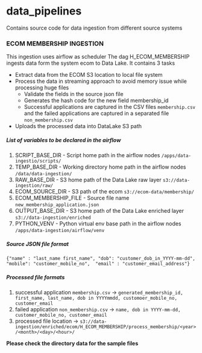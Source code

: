 # data_pipelines
Contains source code for data ingestion from different source systems

### ECOM MEMBERSHIP INGESTION 

This ingestion uses airflow as scheduler
The dag H_ECOM_MEMBERSHIP ingests data form the system ecom to Data Lake.
It contains 3 tasks
- Extract data from the ECOM S3 location to local file system
- Process the data in streaming approach to avoid memory issue while processing huge files
  - Validate the fields in the source json file
  - Generates the hash code for the new field membership_id
  - Successful applications are captured in the CSV files `membership.csv` and the failed applications are captured in a separated file `non_membership.csv` 
- Uploads the processed data into DataLake S3 path

##### List of variables to be declared in the airflow
1. SCRIPT_BASE_DIR - Script home path in the airflow nodes `/apps/data-ingestio/scripts/`
2. TEMP_BASE_DIR - Working directory home path in the airflow nodes `/data/data-ingestion/`
3. RAW_BASE_DIR - S3 home path of the Data Lake raw layer `s3://data-ingestion/raw/`
4. ECOM_SOURCE_DIR - S3 path of the ecom `s3://ecom-data/membership/`
5. ECOM_MEMBERSHIP_FILE - Source file name `new_membership_application.json`
6. OUTPUT_BASE_DIR - S3 home path of the Data Lake enriched layer `s3://data-ingestion/enriched`
7. PYTHON_VENV - Python virtual env base path in the airflow nodes `/apps/data-ingestion/airflow/venv`

##### Source JSON file format 
`{"name" : "last_name first_name", "dob": "customer_dob_in_YYYY-mm-dd", "mobile": "customer_mobile_no",  "email" : "customer_email_address"}`

##### Processed file formats
1. successful application `membership.csv` -> 
    `generated_membership_id, first_name, last_name, dob in YYYYmmdd, customoer_mobile_no, customer_email `
2. failed application `non_membership.csv` -> `name, dob in YYYY-mm-dd, customer_mobile_no, customer_email`
3. processed file location -> `s3://data-ingestion/enriched/ecom/H_ECOM_MEMBERSHIP/process_membership/<year>/<month>/<day>/<hour>/`

**Please check the directory data for the sample files**
